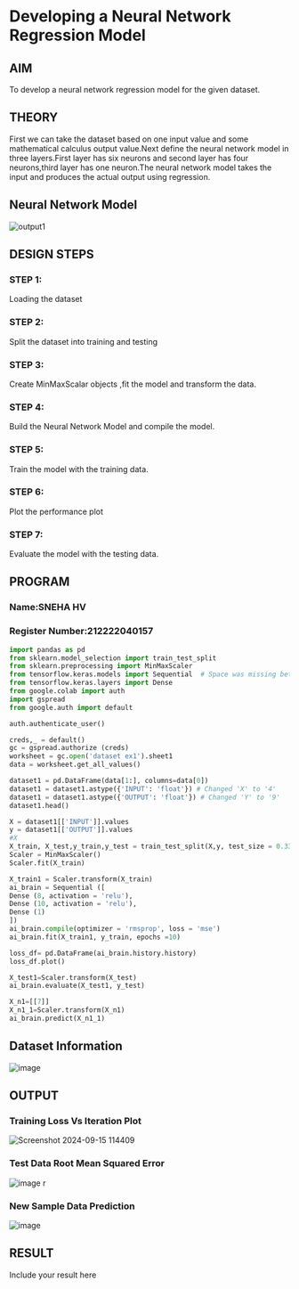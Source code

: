 # Developing a Neural Network Regression Model

## AIM

To develop a neural network regression model for the given dataset.

## THEORY

First we can take the dataset based on one input value and some mathematical calculus output value.Next define the neural network model in three layers.First layer has six neurons and second layer has four neurons,third layer has one neuron.The neural network model takes the input and produces the actual output using regression.

## Neural Network Model

![output1](https://github.com/AbishekAnand15/basic-nn-model/assets/118706942/a1ffef22-bdbc-491a-a328-b2a7b9085515)

## DESIGN STEPS

### STEP 1:

Loading the dataset

### STEP 2:

Split the dataset into training and testing

### STEP 3:

Create MinMaxScalar objects ,fit the model and transform the data.

### STEP 4:

Build the Neural Network Model and compile the model.

### STEP 5:

Train the model with the training data.

### STEP 6:

Plot the performance plot

### STEP 7:

Evaluate the model with the testing data.

## PROGRAM
### Name:SNEHA HV
### Register Number:212222040157
```python
import pandas as pd
from sklearn.model_selection import train_test_split
from sklearn.preprocessing import MinMaxScaler
from tensorflow.keras.models import Sequential  # Space was missing between "models" and "import"
from tensorflow.keras.layers import Dense
from google.colab import auth
import gspread
from google.auth import default

auth.authenticate_user()

creds,_ = default()
gc = gspread.authorize (creds)
worksheet = gc.open('dataset ex1').sheet1
data = worksheet.get_all_values()

dataset1 = pd.DataFrame(data[1:], columns=data[0])
dataset1 = dataset1.astype({'INPUT': 'float'}) # Changed 'X' to '4' 
dataset1 = dataset1.astype({'OUTPUT': 'float'}) # Changed 'Y' to '9'
dataset1.head()

X = dataset1[['INPUT']].values
y = dataset1[['OUTPUT']].values
#X
X_train, X_test,y_train,y_test = train_test_split(X,y, test_size = 0.33, random_state = 33)
Scaler = MinMaxScaler()
Scaler.fit(X_train)

X_train1 = Scaler.transform(X_train)
ai_brain = Sequential ([
Dense (8, activation = 'relu'),
Dense (10, activation = 'relu'),
Dense (1)
])
ai_brain.compile(optimizer = 'rmsprop', loss = 'mse')
ai_brain.fit(X_train1, y_train, epochs =10)

loss_df= pd.DataFrame(ai_brain.history.history)
loss_df.plot()

X_test1=Scaler.transform(X_test)
ai_brain.evaluate(X_test1, y_test)

X_n1=[[7]]
X_n1_1=Scaler.transform(X_n1)
ai_brain.predict(X_n1_1)

```
## Dataset Information

![image](https://github.com/user-attachments/assets/80486d86-7cf6-4f8b-8448-4a30f6ada40a)


## OUTPUT

### Training Loss Vs Iteration Plot

![Screenshot 2024-09-15 114409](https://github.com/user-attachments/assets/3c54939e-dacf-4eb5-aab2-fb0da94436e8)


### Test Data Root Mean Squared Error

![image](https://github.com/user-attachments/assets/59d25619-b073-4496-9433-1262c91c59d9)
r

### New Sample Data Prediction

![image](https://github.com/user-attachments/assets/7a0d89bf-3871-4158-bb65-f862fdff23c9)


## RESULT

Include your result here
